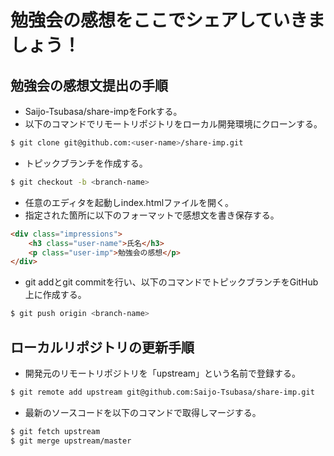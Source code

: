 勉強会の感想をここでシェアしていきましょう！
====

## 勉強会の感想文提出の手順
* Saijo-Tsubasa/share-impをForkする。
* 以下のコマンドでリモートリポジトリをローカル開発環境にクローンする。
```bash
$ git clone git@github.com:<user-name>/share-imp.git
```
* トピックブランチを作成する。
```bash
$ git checkout -b <branch-name>
```
* 任意のエディタを起動しindex.htmlファイルを開く。
* 指定された箇所に以下のフォーマットで感想文を書き保存する。
```html
<div class="impressions">
	<h3 class="user-name">氏名</h3>
	<p class="user-imp">勉強会の感想</p>
</div>
```
* git addとgit commitを行い、以下のコマンドでトピックブランチをGitHub上に作成する。
```bash
$ git push origin <branch-name>
```

## ローカルリポジトリの更新手順
* 開発元のリモートリポジトリを「upstream」という名前で登録する。
```bash
$ git remote add upstream git@github.com:Saijo-Tsubasa/share-imp.git
```
* 最新のソースコードを以下のコマンドで取得しマージする。
```bash
$ git fetch upstream
$ git merge upstream/master
```
